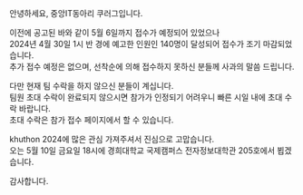 안녕하세요, 중앙IT동아리 쿠러그입니다.

이전에 공고된 바와 같이 5월 6일까지 접수가 예정되어 있었으나<br>
2024년 4월 30일 1시 반 경에 예고한 인원인 140명이 달성되어 접수가 조기 마감되었습니다.<br>
추가 접수 예정은 없으며, 선착순에 의해 접수하지 못하신 분들께 사과의 말씀 드립니다.

다만 현재 팀 수락을 하지 않으신 분들이 계십니다.<br>
팀원 초대 수락이 완료되지 않으시면 참가가 인정되기 어려우니 빠른 시일 내에 초대 수락 바랍니다.<br>
초대 수락은 참가 접수 페이지에서 할 수 있습니다.

khuthon 2024에 많은 관심 가져주셔서 진심으로 고맙습니다.<br>
오는 5월 10일 금요일 18시에 경희대학교 국제캠퍼스 전자정보대학관 205호에서 뵙겠습니다.

감사합니다.
